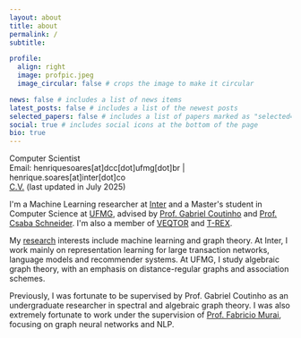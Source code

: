 ```yaml
---
layout: about
title: about
permalink: /
subtitle:

profile:
  align: right
  image: profpic.jpeg
  image_circular: false # crops the image to make it circular

news: false # includes a list of news items
latest_posts: false # includes a list of the newest posts
selected_papers: false # includes a list of papers marked as "selected={true}"
social: true # includes social icons at the bottom of the page
bio: true
---
```


Computer Scientist<br>
Email: henriquesoares[at]dcc[dot]ufmg[dot]br | henrique.soares[at]inter[dot]co<br>
[C.V.](../assets/pdf/HenriqueAssumpcao_CV.pdf) (last updated in July 2025)<br>

I'm a Machine Learning researcher at [Inter](https://inter.co/) and a Master's student in Computer Science at [UFMG](https://ufmg.br/), advised by [Prof. Gabriel Coutinho](https://homepages.dcc.ufmg.br/~gabriel/) and [Prof. Csaba Schneider](https://schcs.github.io/WP/). I'm also a member of [VEQTOR](https://www.veqtor.dcc.ufmg.br/) and [T-REX](https://trex.dcc.ufmg.br/).

My [research](https://henriqueassumpcao.github.io/research/) interests include machine learning and graph theory. At Inter, I work mainly on representation learning for large transaction networks, language models and recommender systems. At UFMG, I study algebraic graph theory, with an emphasis on distance-regular graphs and association schemes.

Previously, I was fortunate to be supervised by Prof. Gabriel Coutinho as an undergraduate researcher in spectral and algebraic graph theory. I was also extremely fortunate to work under the supervision of [Prof. Fabricio Murai](https://users.wpi.edu/~fmurai/), focusing on graph neural networks and NLP.